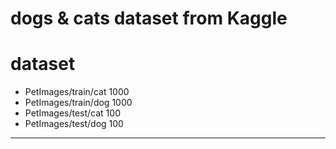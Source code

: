 # dogs & cats dataset from Kaggle

# dataset
- PetImages/train/cat 1000
- PetImages/train/dog 1000
- PetImages/test/cat 100
- PetImages/test/dog 100

---
